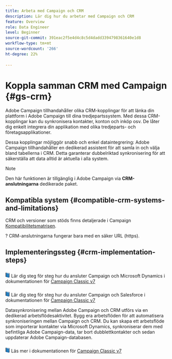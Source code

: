 ```yaml
---
title: Arbeta med Campaign och CRM
description: Lär dig hur du arbetar med Campaign och CRM
feature: Overview
role: Data Engineer
level: Beginner
source-git-commit: 391eac2f5e4d4c8c5d4dadd3394798361640e1d8
workflow-type: tm+mt
source-wordcount: '266'
ht-degree: 22%

---
```


# Koppla samman CRM med Campaign {#gs-crm}

Adobe Campaign tillhandahåller olika CRM-kopplingar för att länka din plattform i Adobe Campaign till dina tredjepartssystem. Med dessa CRM-kopplingar kan du synkronisera kontakter, konton och inköp osv. De låter dig enkelt integrera din applikation med olika tredjeparts- och företagsapplikationer.

Dessa kopplingar möjliggör snabb och enkel dataintegrering: Adobe Campaign tillhandahåller en dedikerad assistent för att samla in och välja bland tabellerna i CRM. Detta garanterar dubbelriktad synkronisering för att säkerställa att data alltid är aktuella i alla system.

>[!NOTE]
>
>Den här funktionen är tillgänglig i Adobe Campaign via **CRM-anslutningarna** dedikerade paket.

## Kompatibla system {#compatible-crm-systems-and-limitations}

CRM och versioner som stöds finns detaljerade i Campaign [Kompatibilitetsmatrisen](../start/compatibility-matrix.md).

? CRM-anslutningarna fungerar bara med en säker URL (https).

## Implementeringssteg {#crm-implementation-steps}

![](../assets/do-not-localize/book.png) Lär dig steg för steg hur du ansluter Campaign och Microsoft Dynamics i dokumentationen för  [Campaign Classic v7](https://experienceleague.adobe.com/docs/campaign-classic/using/getting-started/connectors/crm-connectors/crm-ms-dynamics.html?lang=en#microsoft-dynamics-implementation-steps)

![](../assets/do-not-localize/book.png) Lär dig steg för steg hur du ansluter Campaign och Salesforce i dokumentationen för  [Campaign Classic v7](https://experienceleague.adobe.com/docs/campaign-classic/using/getting-started/connectors/crm-connectors/crm-sfdc.html?lang=en#getting-started)


Datasynkronisering mellan Adobe Campaign och CRM utförs via en dedikerad arbetsflödesaktivitet. Bygg era arbetsflöden för att automatisera synkroniseringen mellan Campaign och CRM. Du kan skapa ett arbetsflöde som importerar kontakter via Microsoft Dynamics, synkroniserar dem med befintliga Adobe Campaign-data, tar bort dubblettkontakter och sedan uppdaterar Adobe Campaign-databasen.

![](../assets/do-not-localize/book.png) Läs mer i dokumentationen för  [Campaign Classic v7](https://experienceleague.adobe.com/docs/campaign-classic/using/getting-started/connectors/crm-connectors/crm-data-sync.html?lang=en#getting-started)
